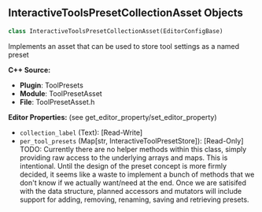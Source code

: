## InteractiveToolsPresetCollectionAsset Objects

```python
class InteractiveToolsPresetCollectionAsset(EditorConfigBase)
```

Implements an asset that can be used to store tool settings as a named preset

**C++ Source:**

- **Plugin**: ToolPresets
- **Module**: ToolPresetAsset
- **File**: ToolPresetAsset.h

**Editor Properties:** (see get_editor_property/set_editor_property)

- ``collection_label`` (Text):  [Read-Write]
- ``per_tool_presets`` (Map[str, InteractiveToolPresetStore]):  [Read-Only] TODO: Currently there are no helper methods within this class, simply providing
  raw access to the underlying arrays and maps. This is intentional.
  Until the design of the preset concept is more firmly decided, it seems like a waste to
  implement a bunch of methods that we don't know if we actually want/need at the end.
  Once we are satisifed with the data structure, planned accessors and mutators will include
  support for adding, removing, renaming, saving and retrieving presets.

<a id="unreal.InteractiveToolsPresetCollectionAssetFactory"></a>
